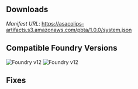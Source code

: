 ## Downloads
_Manifest URL_: https://asacolips-artifacts.s3.amazonaws.com/pbta/1.0.0/system.json

## Compatible Foundry Versions
![Foundry v12](https://img.shields.io/badge/Foundry-v12-green) ![Foundry v12](https://img.shields.io/badge/Foundry-v12-orange)

## Fixes
<!-- @todo update -->